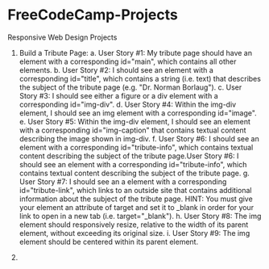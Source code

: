 # FreeCodeCamp-Projects

Responsive Web Design Projects

  1. Build a Tribute Page:
          a. User Story #1: My tribute page should have an element with a corresponding id="main", which contains all other elements.
          b. User Story #2: I should see an element with a corresponding id="title", which contains a string (i.e. text) that describes the subject of the tribute page (e.g. "Dr. Norman Borlaug").
          c. User Story #3: I should see either a figure or a div element with a corresponding id="img-div".
          d. User Story #4: Within the img-div element, I should see an img element with a corresponding id="image".
          e. User Story #5: Within the img-div element, I should see an element with a corresponding id="img-caption" that contains textual content describing the image shown in img-div.
          f. User Story #6: I should see an element with a corresponding id="tribute-info", which contains textual content describing the subject of the tribute page.User Story #6: I should see an element with a corresponding id="tribute-info", which contains textual content describing the subject of the tribute page.
          g. User Story #7: I should see an a element with a corresponding id="tribute-link", which links to an outside site that contains additional information about the subject of the tribute page. HINT: You must give your element an attribute of target and set it to _blank in order for your link to open in a new tab (i.e. target="_blank").
          h. User Story #8: The img element should responsively resize, relative to the width of its parent element, without exceeding its original size.
          i. User Story #9: The img element should be centered within its parent element.
                  
  2. 
